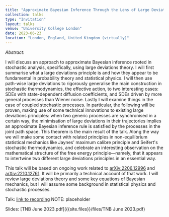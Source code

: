 ```yaml
---
title: "Approximate Bayesian Inference Through the Lens of Large Deviations"
collection: talks
type: "Invitation"
layout: talks
venue: "University College London"
date: 2023-06-23
location: "London, England, United Kingdom (virtually)"
---
```


_Abstract_: 

I will discuss an approach to approximate Bayesian inference rooted in stochastic analysis, specifically, using large deviations theory. I will first summarise what a large deviations principle is and how they appear to be fundamental in probability theory and statistical physics. I will then use path-wise large deviations to rigorously generalise the main construction in stochastic thermodynamics, the effective action, to two interesting cases: SDEs with state-dependent diffusion coefficients, and SDEs driven by more general processes than Wiener noise. Lastly I will examine things in the case of coupled stochastic processes. In particular, the following will be proven, making use of some technical innovations to existing large deviations principles: when two generic processes are synchronised in a certain way, the minimisation of large deviations in their trajectories implies an approximate Bayesian inference rule is satisfied by the processes in the joint path space. This theorem is the main result of the talk. Along the way we will make some contact with related principles in non-equilibrium statistical mechanics like Jaynes' maximum calibre principle and Seifert's stochastic thermodynamics, and celebrate an interesting observation on the mathematical structure of the free energy principle—namely, that it appears to intertwine two different large deviations principles in an essential way.

This talk will be based on ongoing work related to [arXiv:2206.12996](https://arxiv.org/abs/2206.12996) and [arXiv:2210.12761](https://arxiv.org/abs/2210.12761). It will be primarily a technical account of that work. I will review large deviations theory and some key equations of Bayesian mechanics, but I will assume some background in statistical physics and stochastic processes.


Talk: [link to recording](https://drive.google.com/file/d/1EWwryge7rEZe0Z3iPLOZf-KmUPaH34ho/view?usp=sharing) NOTE: placeholder

Slides: [TNB June 2023.pdf]({{site.files}}/files/TNB June 2023.pdf)

